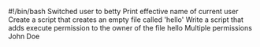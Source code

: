 #!/bin/bash
Switched user to betty
Print effective name of current user
Create a script that creates an empty file called 'hello'
Write a script that adds execute permission to the owner of the file hello
Multiple permissions
John Doe
